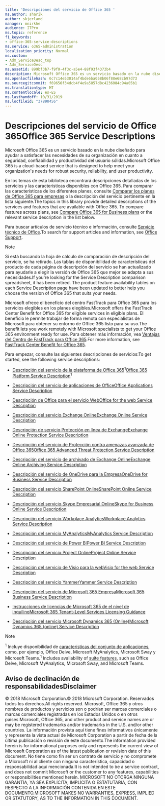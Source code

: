 ```yaml
---
title: 'Descripciones del servicio de Office 365 '
ms.author: sharik
author: skjerland
manager: mnirkhe
audience: ITPro
ms.topic: reference
f1_keywords:
- office-365-service-descriptions
ms.service: o365-administration
localization_priority: Normal
ms.custom:
- Adm_ServiceDesc_top
- Adm_ServiceDesc
ms.assetid: 899bf3b7-f9f0-4f3c-a5e4-88f93f4373b4
description: Microsoft Office 365 es un servicio basado en la nube diseñado para ayudar a satisfacer las necesidades de su organización en cuanto a seguridad, confiabilidad y productividad del usuario sólidas.
ms.openlocfilehash: 0c7c14e53014af4bde6ba058b06f88e68cb97d73
ms.sourcegitcommit: f69656f34dcb4f4e9a5857d8c4236084c94a05b1
ms.translationtype: MT
ms.contentlocale: es-ES
ms.lasthandoff: 10/31/2019
ms.locfileid: "37890456"
---
```

# <a name="office-365-service-descriptions"></a><span data-ttu-id="a63e1-103">Descripciones del servicio de Office 365</span><span class="sxs-lookup"><span data-stu-id="a63e1-103">Office 365 Service Descriptions</span></span> 

<span data-ttu-id="a63e1-104">Microsoft Office 365 es un servicio basado en la nube diseñado para ayudar a satisfacer las necesidades de su organización en cuanto a seguridad, confiabilidad y productividad del usuario sólidas.</span><span class="sxs-lookup"><span data-stu-id="a63e1-104">Microsoft Office 365 is a cloud-based service that is designed to help meet your organization's needs for robust security, reliability, and user productivity.</span></span> 
  
<span data-ttu-id="a63e1-p101">En los temas de esta biblioteca encontrará descripciones detalladas de los servicios y las características disponibles con Office 365. Para comparar las características de los diferentes planes, consulte [Comparar los planes de Office 365 para empresas](https://go.microsoft.com/fwlink/?LinkID=799177&amp;clcid=0x409) o la descripción del servicio pertinente en la lista siguiente.</span><span class="sxs-lookup"><span data-stu-id="a63e1-p101">The topics in this library provide detailed descriptions of the services and features that are available with Office 365. To compare features across plans, see [Compare Office 365 for Business plans](https://go.microsoft.com/fwlink/?LinkID=799177&amp;clcid=0x409) or the relevant service description in the list below.</span></span> 
  
<span data-ttu-id="a63e1-107">Para buscar artículos de servicio técnico e información, consulte [Servicio técnico de Office](https://support.office.com/).</span><span class="sxs-lookup"><span data-stu-id="a63e1-107">To search for support articles and information, see [Office Support](https://support.office.com/).</span></span>
  
> [!NOTE]
> <span data-ttu-id="a63e1-p102">Si está buscando la hoja de cálculo de comparación de descripción del servicio, se ha retirado. Las tablas de disponibilidad de características del producto de cada página de descripción del servicio se han actualizado para ayudarle a elegir la versión de Office 365 que mejor se adapta a sus necesidades.</span><span class="sxs-lookup"><span data-stu-id="a63e1-p102">If you're looking for the Service Description comparison spreadsheet, it has been retired. The product feature availability tables on each Service Description page have been updated to better help you choose the version of Office 365 that suits your needs.</span></span> 
  
<span data-ttu-id="a63e1-110">Microsoft ofrece el beneficio del centro FastTrack para Office 365 para los servicios elegibles en los planes elegibles.</span><span class="sxs-lookup"><span data-stu-id="a63e1-110">Microsoft offers the FastTrack Center Benefit for Office 365 for eligible services in eligible plans.</span></span> <span data-ttu-id="a63e1-111">El beneficio le permite trabajar de forma remota con especialistas de Microsoft para obtener su entorno de Office 365 listo para su uso.</span><span class="sxs-lookup"><span data-stu-id="a63e1-111">The benefit lets you work remotely with Microsoft specialists to get your Office 365 environment ready for use.</span></span> <span data-ttu-id="a63e1-112">Para obtener más información, vea [Ventajas del Centro de FastTrack para Office 365](https://docs.microsoft.com/fasttrack/O365-fasttrack-benefit-for-office-365).</span><span class="sxs-lookup"><span data-stu-id="a63e1-112">For more information, see [FastTrack Center Benefit for Office 365](https://docs.microsoft.com/fasttrack/O365-fasttrack-benefit-for-office-365).</span></span>
  
<span data-ttu-id="a63e1-113">Para empezar, consulte las siguientes descripciones de servicios:</span><span class="sxs-lookup"><span data-stu-id="a63e1-113">To get started, see the following service descriptions:</span></span>
  
- <span data-ttu-id="a63e1-114">[Descripción del servicio de la plataforma de Office 365](office-365-platform-service-description/office-365-platform-service-description.md)<sup>1</sup></span><span class="sxs-lookup"><span data-stu-id="a63e1-114">[Office 365 Platform Service Description](office-365-platform-service-description/office-365-platform-service-description.md)<sup>1</sup></span></span>
    
- [<span data-ttu-id="a63e1-115">Descripción del servicio de aplicaciones de Office</span><span class="sxs-lookup"><span data-stu-id="a63e1-115">Office Applications Service Description</span></span>](office-applications-service-description/office-applications-service-description.md)
    
- [<span data-ttu-id="a63e1-116">Descripción de Office para el servicio Web</span><span class="sxs-lookup"><span data-stu-id="a63e1-116">Office for the web Service Description</span></span>](office-online-service-description/office-online-service-description.md)
    
- [<span data-ttu-id="a63e1-117">Descripción del servicio Exchange Online</span><span class="sxs-lookup"><span data-stu-id="a63e1-117">Exchange Online Service Description</span></span>](exchange-online-service-description/exchange-online-service-description.md)
    
- [<span data-ttu-id="a63e1-118">Descripción de servicio Protección en línea de Exchange</span><span class="sxs-lookup"><span data-stu-id="a63e1-118">Exchange Online Protection Service Description</span></span>](exchange-online-protection-service-description/exchange-online-protection-service-description.md)
    
- [<span data-ttu-id="a63e1-119">Descripción del servicio de Protección contra amenazas avanzada de Office 365</span><span class="sxs-lookup"><span data-stu-id="a63e1-119">Office 365 Advanced Threat Protection Service Description</span></span>](office-365-advanced-threat-protection-service-description.md)
    
- [<span data-ttu-id="a63e1-120">Descripción del servicio de archivado de Exchange Online</span><span class="sxs-lookup"><span data-stu-id="a63e1-120">Exchange Online Archiving Service Description</span></span>](exchange-online-archiving-service-description/exchange-online-archiving-service-description.md)
    
- [<span data-ttu-id="a63e1-121">Descripción del servicio de OneDrive para la Empresa</span><span class="sxs-lookup"><span data-stu-id="a63e1-121">OneDrive for Business Service Description</span></span>](onedrive-for-business-service-description.md)
    
- [<span data-ttu-id="a63e1-122">Descripción del servicio SharePoint Online</span><span class="sxs-lookup"><span data-stu-id="a63e1-122">SharePoint Online Service Description</span></span>](sharepoint-online-service-description/sharepoint-online-service-description.md)
    
- [<span data-ttu-id="a63e1-123">Descripción del servicio Skype Empresarial Online</span><span class="sxs-lookup"><span data-stu-id="a63e1-123">Skype for Business Online Service Description</span></span>](skype-for-business-online-service-description/skype-for-business-online-service-description.md)
    
- [<span data-ttu-id="a63e1-124">Descripción del servicio Workplace Analytics</span><span class="sxs-lookup"><span data-stu-id="a63e1-124">Workplace Analytics Service Description</span></span>](workplace-analytics-service-description.md)

- [<span data-ttu-id="a63e1-125">Descripción del servicio MyAnalytics</span><span class="sxs-lookup"><span data-stu-id="a63e1-125">MyAnalytics Service Description</span></span>](mya-service-description.md)
    
- [<span data-ttu-id="a63e1-126">Descripción del servicio de Power BI</span><span class="sxs-lookup"><span data-stu-id="a63e1-126">Power BI Service Description</span></span>](power-bi-service-description.md)
    
- [<span data-ttu-id="a63e1-127">Descripción del servicio Project Online</span><span class="sxs-lookup"><span data-stu-id="a63e1-127">Project Online Service Description</span></span>](project-online-service-description/project-online-service-description.md)
    
- [<span data-ttu-id="a63e1-128">Descripción del servicio de Visio para la web</span><span class="sxs-lookup"><span data-stu-id="a63e1-128">Visio for the web Service Description</span></span>](visio-online-service-description/visio-online-service-description.md)
    
- [<span data-ttu-id="a63e1-129">Descripción del servicio Yammer</span><span class="sxs-lookup"><span data-stu-id="a63e1-129">Yammer Service Description</span></span>](yammer-service-description/yammer-service-description.md)

- [<span data-ttu-id="a63e1-130">Descripción del servicio de Microsoft 365 Empresa</span><span class="sxs-lookup"><span data-stu-id="a63e1-130">Microsoft 365 Business Service Description</span></span>](microsoft-365-service-descriptions/microsoft-365-business-service-description.md)

- [<span data-ttu-id="a63e1-131">Instrucciones de licencias de Microsoft 365 de el nivel de inquilino</span><span class="sxs-lookup"><span data-stu-id="a63e1-131">Microsoft 365 Tenant-Level Services Licensing Guidance</span></span>](microsoft-365-service-descriptions/microsoft-365-tenantlevel-services-licensing-guidance/microsoft-365-tenantlevel-services-licensing-guidance.md)
    
- [<span data-ttu-id="a63e1-132">Descripción del servicio Microsoft Dynamics 365 (Online)</span><span class="sxs-lookup"><span data-stu-id="a63e1-132">Microsoft Dynamics 365 (online) Service Description</span></span>](microsoft-dynamics-365-online-service-description.md)
    
> [!NOTE]
> <span data-ttu-id="a63e1-133"><sup>1</sup> Incluye disponibilidad de [características del conjunto de aplicaciones](https://docs.microsoft.com/office365/servicedescriptions/office-365-platform-service-description/office-365-suite-features), como, por ejemplo, Office Delve, Microsoft MyAnalytics, Microsoft Sway y Microsoft Teams.</span><span class="sxs-lookup"><span data-stu-id="a63e1-133"><sup>1</sup> Includes availability of [suite features](https://docs.microsoft.com/office365/servicedescriptions/office-365-platform-service-description/office-365-suite-features), such as Office Delve, Microsoft MyAnalytics, Microsoft Sway, and Microsoft Teams.</span></span>
  
## <a name="disclaimer"></a><span data-ttu-id="a63e1-134">Aviso de declinación de responsabilidades</span><span class="sxs-lookup"><span data-stu-id="a63e1-134">Disclaimer</span></span>

<span data-ttu-id="a63e1-135">© 2018 Microsoft Corporation.</span><span class="sxs-lookup"><span data-stu-id="a63e1-135">© 2018 Microsoft Corporation.</span></span> <span data-ttu-id="a63e1-136">Reservados todos los derechos.</span><span class="sxs-lookup"><span data-stu-id="a63e1-136">All rights reserved.</span></span> <span data-ttu-id="a63e1-137">Microsoft, Office 365 y otros nombres de productos y servicios son o podrían ser marcas comerciales o marcas comerciales registradas en los Estados Unidos o en otros países.</span><span class="sxs-lookup"><span data-stu-id="a63e1-137">Microsoft, Office 365, and other product and service names are or may be registered trademarks and/or trademarks in the U.S. and/or other countries.</span></span> <span data-ttu-id="a63e1-138">La información provista aquí tiene fines informativos únicamente y representa la vista actual de Microsoft Corporation a partir de fecha de la última publicación o revisión de este documento.</span><span class="sxs-lookup"><span data-stu-id="a63e1-138">The information provided herein is for informational purposes only and represents the current view of Microsoft Corporation as of the latest publication or revision date of this document.</span></span> <span data-ttu-id="a63e1-139">No tiene como fin ser un contrato de servicio y no compromete a Microsoft ni al cliente con ninguna característica, capacidad o responsabilidad aquí mencionada.</span><span class="sxs-lookup"><span data-stu-id="a63e1-139">It is not intended to be a service contract, and does not commit Microsoft or the customer to any features, capabilities or responsibilities mentioned herein.</span></span> <span data-ttu-id="a63e1-140">MICROSOFT NO OTORGA NINGUNA GARANTÍA, YA SEA EXPLÍCITA, IMPLÍCITA O ESTATUTARIA, CON RESPECTO A LA INFORMACIÓN CONTENIDA EN ESTE DOCUMENTO.</span><span class="sxs-lookup"><span data-stu-id="a63e1-140">MICROSOFT MAKES NO WARRANTIES, EXPRESS, IMPLIED OR STATUTORY, AS TO THE INFORMATION IN THIS DOCUMENT.</span></span> 
  
